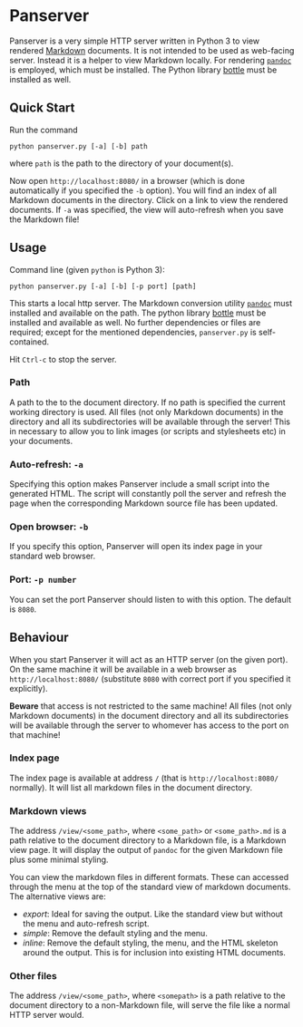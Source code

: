 # Panserver

Panserver is a very simple HTTP server written in Python 3 to view rendered [Markdown](https://en.wikipedia.org/wiki/Markdown) documents.
It is not intended to be used as web-facing server. Instead it is a helper to view Markdown locally. For rendering [`pandoc`](http://pandoc.org/) is employed, which must be installed. The Python library [bottle](https://bottlepy.org/docs/dev/) must be installed as well.

## Quick Start

Run the command

```
python panserver.py [-a] [-b] path
```

where `path` is the path to the directory of your document(s).

Now open `http://localhost:8080/` in a browser (which is done automatically if you specified the `-b` option). You will find an index of all Markdown documents in the directory. Click on a link to view the rendered documents. If `-a` was specified, the view will auto-refresh when you save the Markdown file!

## Usage

Command line (given `python` is Python 3):

```
python panserver.py [-a] [-b] [-p port] [path]
```

This starts a local http server. The Markdown conversion utility [`pandoc`](http://pandoc.org/) must installed and available on the path.
The python library [bottle](https://bottlepy.org/docs/dev/) must be installed and available as well.
No further dependencies or files are required; except for the mentioned dependencies, `panserver.py` is self-contained.

Hit `Ctrl-c` to stop the server.

### Path

A path to the to the document directory. If no path is specified the current working directory is used.
All files (not only Markdown documents) in the directory and all its subdirectories will be available through the server! This in necessary to allow you to link images (or scripts and stylesheets etc) in your documents.

### Auto-refresh: `-a`

Specifying this option makes Panserver include a small script into the generated HTML. The script will constantly poll the server and refresh the page when the corresponding Markdown source file has been updated.

### Open browser: `-b`

If you specify this option, Panserver will open its index page in your standard web browser.

### Port: `-p number`

You can set the port Panserver should listen to with this option. The default is `8080`.

## Behaviour

When you start Panserver it will act as an HTTP server (on the given port).
On the same machine it will be available in a web browser as `http://localhost:8080/` (substitute `8080` with correct port if you specified it explicitly).

**Beware** that access is not restricted to the same machine!
All files (not only Markdown documents) in the document directory and all its subdirectories will be available through the server to whomever has access to the port on that machine!

### Index page

The index page is available at address `/` (that is `http://localhost:8080/` normally). It will list all markdown files in the document directory.

### Markdown views

The address `/view/<some_path>`, where `<some_path>` or `<some_path>.md` is a path relative to the document directory to a Markdown file, is a Markdown view page. It will display the output of `pandoc` for the given Markdown file plus some minimal styling.

You can view the markdown files in different formats.
These can accessed through the menu at the top of the standard view of
markdown documents. The alternative views are:

* *export*: Ideal for saving the output. Like the standard view but without
the menu and auto-refresh script.
* *simple*: Remove the default styling and the menu.
* *inline*: Remove the default styling, the menu, and the HTML skeleton
around the output. This is for inclusion into existing HTML documents.

### Other files

The address `/view/<some_path>`, where `<somepath>` is a path relative to the document directory to a non-Markdown file, will serve the file like a normal HTTP server would.

